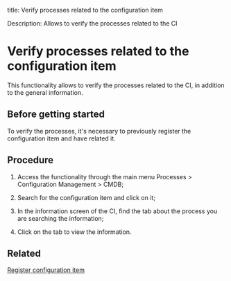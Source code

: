 title: Verify processes related to the configuration item

Description: Allows to verify the processes related to the CI
# Verify processes related to the configuration item

This functionality allows to verify the processes related to the CI, in addition to the general information.

Before getting started
--------------------------

To verify the processes, it's necessary to previously register the configuration
item and have related it.

Procedure
-------------

1.  Access the functionality through the main menu Processes \> Configuration
    Management \> CMDB;

2.  Search for the configuration item and click on it;

3.  In the information screen of the CI, find the tab about the process you are
    searching the information;

4.  Click on the tab to view the information.

Related
-----------

[Register configuration item](/en-us/citsmart-platform-9/processes/configuration/use/register-CI.html)

<!-- !!! tip "About"

    <b>Product/Version:</b> CITSmart | 9.00 &nbsp;&nbsp;
    <b>Updated:</b>01/04/2019 -Larissa Lourenço
